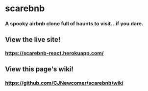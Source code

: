 # scarebnb

### A spooky airbnb clone full of haunts to visit...if you dare.

## View the live site!
### https://scarebnb-react.herokuapp.com/


## View this page's wiki!
### https://github.com/CJNewcomer/scarebnb/wiki


